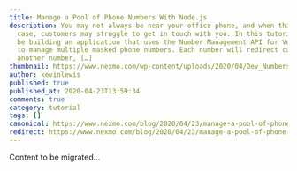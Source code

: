 ```yaml
---
title: Manage a Pool of Phone Numbers With Node.js
description: You may not always be near your office phone, and when this is the
  case, customers may struggle to get in touch with you. In this tutorial, we’ll
  be building an application that uses the Number Management API for Vonage APIs
  to manage multiple masked phone numbers. Each number will redirect calls to
  another number, […]
thumbnail: https://www.nexmo.com/wp-content/uploads/2020/04/Dev_Numbers_Node-js_1200x600.png
author: kevinlewis
published: true
published_at: 2020-04-23T13:59:34
comments: true
category: tutorial
tags: []
canonical: https://www.nexmo.com/blog/2020/04/23/manage-a-pool-of-phone-numbers-with-node-js
redirect: https://www.nexmo.com/blog/2020/04/23/manage-a-pool-of-phone-numbers-with-node-js
---
```

Content to be migrated...
